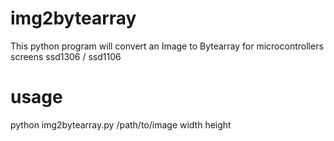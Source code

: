 # img2bytearray
This python program will convert an Image to Bytearray for microcontrollers screens ssd1306 / ssd1106

# usage
python img2bytearray.py /path/to/image width height
